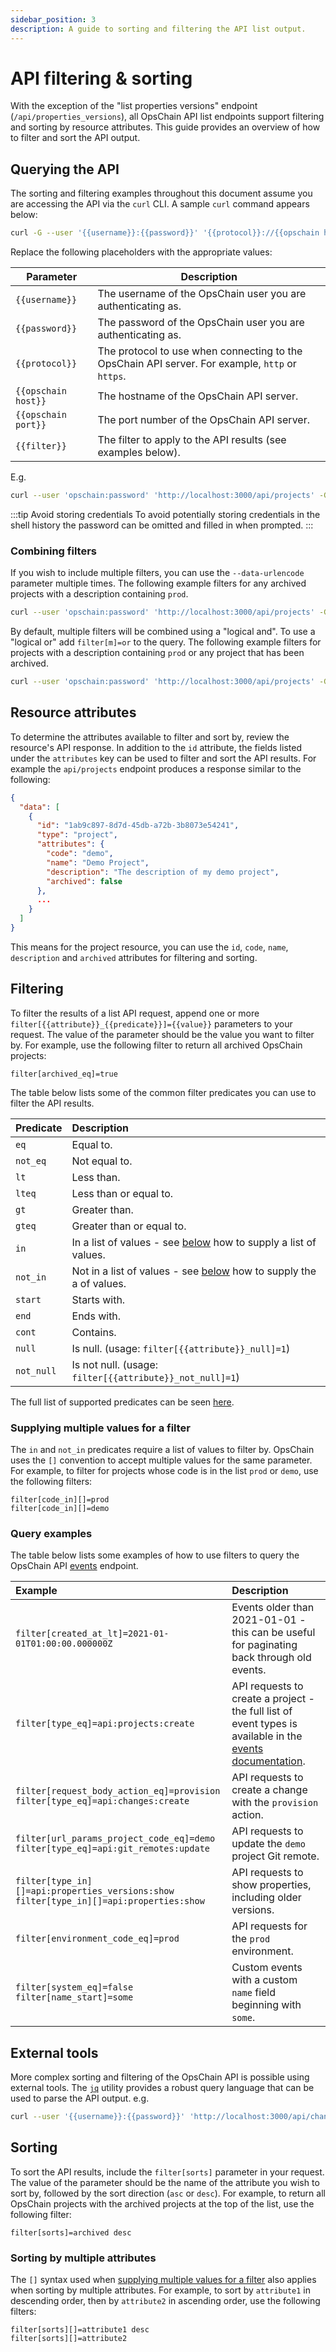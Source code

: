 ```yaml
---
sidebar_position: 3
description: A guide to sorting and filtering the API list output.
---
```


# API filtering & sorting

With the exception of the "list properties versions" endpoint (`/api/properties_versions`), all OpsChain API list endpoints support filtering and sorting by resource attributes. This guide provides an overview of how to filter and sort the API output.

## Querying the API

The sorting and filtering examples throughout this document assume you are accessing the API via the `curl` CLI. A sample `curl` command appears below:

```bash
curl -G --user '{{username}}:{{password}}' '{{protocol}}://{{opschain host}}:{{opschain port}}/api/projects' --data-urlencode '{{filter}}'
```

Replace the following placeholders with the appropriate values:

| Parameter           | Description                                                                                     |
|---------------------|-------------------------------------------------------------------------------------------------|
| `{{username}}`      | The username of the OpsChain user you are authenticating as.                                    |
| `{{password}}`      | The password of the OpsChain user you are authenticating as.                                    |
| `{{protocol}}`      | The protocol to use when connecting to the OpsChain API server. For example, `http` or `https`. |
| `{{opschain host}}` | The hostname of the OpsChain API server.                                                        |
| `{{opschain port}}` | The port number of the OpsChain API server.                                                     |
| `{{filter}}`        | The filter to apply to the API results (see examples below).                                    |

E.g.

```bash
curl --user 'opschain:password' 'http://localhost:3000/api/projects' -G --data-urlencode 'filter[sorts]=archived desc'
```

:::tip Avoid storing credentials
To avoid potentially storing credentials in the shell history the password can be omitted and filled in when prompted.
:::

### Combining filters

If you wish to include multiple filters, you can use the `--data-urlencode` parameter multiple times. The following example filters for any archived projects with a description containing `prod`.

```bash
curl --user 'opschain:password' 'http://localhost:3000/api/projects' -G --data-urlencode 'filter[description_cont]=prod' --data-urlencode 'filter[archived_eq]=true'
```

By default, multiple filters will be combined using a "logical and". To use a "logical or" add `filter[m]=or` to the query. The following example filters for projects with a description containing `prod` or any project that has been archived.

```bash
curl --user 'opschain:password' 'http://localhost:3000/api/projects' -G --data-urlencode 'filter[description_cont]=prod' --data-urlencode 'filter[archived_eq]=true' --data-urlencode 'filter[m]=or'
```

## Resource attributes

To determine the attributes available to filter and sort by, review the resource's API response. In addition to the `id` attribute, the fields listed under the `attributes` key can be used to filter and sort the API results. For example the `api/projects` endpoint produces a response similar to the following:

```json
{
  "data": [
    {
      "id": "1ab9c897-8d7d-45db-a72b-3b8073e54241",
      "type": "project",
      "attributes": {
        "code": "demo",
        "name": "Demo Project",
        "description": "The description of my demo project",
        "archived": false
      },
      ...
    }
  ]
}
```

This means for the project resource, you can use the `id`, `code`, `name`, `description` and `archived` attributes for filtering and sorting.

## Filtering

To filter the results of a list API request, append one or more `filter[{{attribute}}_{{predicate}}]={{value}}` parameters to your request. The value of the parameter should be the value you want to filter by. For example, use the following filter to return all archived OpsChain projects:

```uri
filter[archived_eq]=true
```

The table below lists some of the common filter predicates you can use to filter the API results.

| Predicate  | Description                                                                                                   |
|:-----------|:--------------------------------------------------------------------------------------------------------------|
| `eq`       | Equal to.                                                                                                     |
| `not_eq`   | Not equal to.                                                                                                 |
| `lt`       | Less than.                                                                                                    |
| `lteq`     | Less than or equal to.                                                                                        |
| `gt`       | Greater than.                                                                                                 |
| `gteq`     | Greater than or equal to.                                                                                     |
| `in`       | In a list of values - see [below](#supplying-multiple-values-for-a-filter) how to supply a list of values.    |
| `not_in`   | Not in a list of values - see [below](#supplying-multiple-values-for-a-filter) how to supply the a of values. |
| `start`    | Starts with.                                                                                                  |
| `end`      | Ends with.                                                                                                    |
| `cont`     | Contains.                                                                                                     |
| `null`     | Is null. (usage: `filter[{{attribute}}_null]=1`)                                                              |
| `not_null` | Is not null. (usage: `filter[{{attribute}}_not_null]=1`)                                                      |

The full list of supported predicates can be seen [here](https://github.com/activerecord-hackery/ransack/blob/v3.2.1/lib/ransack/locale/en.yml#L16).

### Supplying multiple values for a filter

The `in` and `not_in` predicates require a list of values to filter by. OpsChain uses the `[]` convention to accept multiple values for the same parameter. For example, to filter for projects whose code is in the list `prod` or `demo`, use the following filters:

```uri
filter[code_in][]=prod
filter[code_in][]=demo
```

### Query examples

The table below lists some examples of how to use filters to query the OpsChain API [events](concepts/events.md) endpoint.

| Example                                                                                      | Description                                                                                                                                        |
|:---------------------------------------------------------------------------------------------|:---------------------------------------------------------------------------------------------------------------------------------------------------|
| `filter[created_at_lt]=2021-01-01T01:00:00.000000Z`                                          | Events older than 2021-01-01 - this can be useful for paginating back through old events.                                                          |
| `filter[type_eq]=api:projects:create`                                                        | API requests to create a project - the full list of event types is available in the [events documentation](concepts/events.md#system-event-types). |
| `filter[request_body_action_eq]=provision`<br/>`filter[type_eq]=api:changes:create`          | API requests to create a change with the `provision` action.                                                                                       |
| `filter[url_params_project_code_eq]=demo`<br/>`filter[type_eq]=api:git_remotes:update`       | API requests to update the `demo` project Git remote.                                                                                              |
| `filter[type_in][]=api:properties_versions:show`<br/>`filter[type_in][]=api:properties:show` | API requests to show properties, including older versions.                                                                                         |
| `filter[environment_code_eq]=prod`                                                           | API requests for the `prod` environment.                                                                                                           |
| `filter[system_eq]=false`<br/>`filter[name_start]=some`                                      | Custom events with a custom `name` field beginning with `some`.                                                                                    |

## External tools

More complex sorting and filtering of the OpsChain API is possible using external tools. The [`jq`](https://github.com/stedolan/jq) utility provides a robust query language that can be used to parse the API output. e.g.

```bash
curl --user '{{username}}:{{password}}' 'http://localhost:3000/api/changes' | jq '{{jq query}}'
```

## Sorting

To sort the API results, include the `filter[sorts]` parameter in your request. The value of the parameter should be the name of the attribute you wish to sort by, followed by the sort direction (`asc` or `desc`). For example, to return all OpsChain projects with the archived projects at the top of the list, use the following filter:

```uri
filter[sorts]=archived desc
```

### Sorting by multiple attributes

The `[]` syntax used when [supplying multiple values for a filter](#supplying-multiple-values-for-a-filter) also applies when sorting by multiple attributes. For example, to sort by `attribute1` in descending order, then by `attribute2` in ascending order, use the following filters:

```uri
filter[sorts][]=attribute1 desc
filter[sorts][]=attribute2
```
